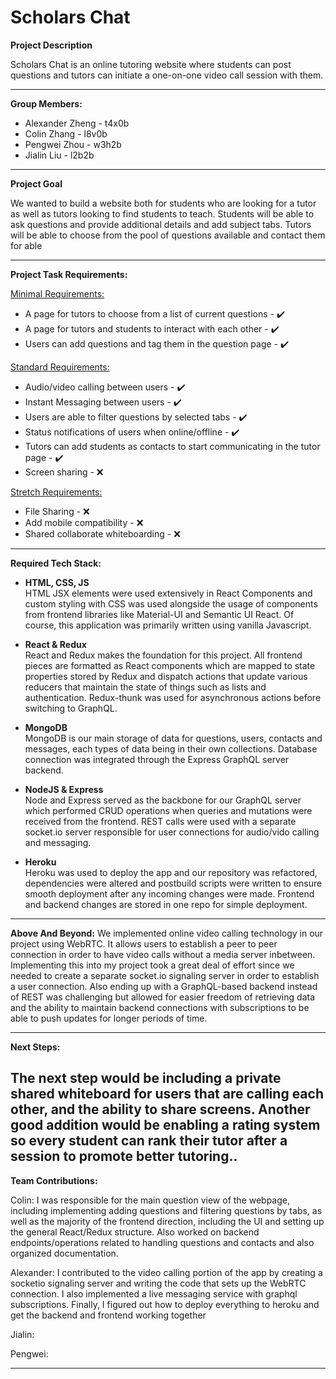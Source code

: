 
# Scholars Chat

**Project Description**

Scholars Chat is an online tutoring website where students can post questions and tutors can initiate a one-on-one video call session with them.

---
**Group Members:**
* Alexander Zheng - t4x0b
* Colin Zhang - l8v0b
* Pengwei Zhou - w3h2b
* Jialin Liu - l2b2b

---
**Project Goal**

We wanted to build a website both for students who are looking for a tutor as well as tutors looking to find students to teach. Students will be able to ask questions and provide additional details and add subject tabs. Tutors will be able to choose from the pool of questions available and contact them for able 

---
**Project Task Requirements:**

<ins>Minimal Requirements:</ins>
* A page for tutors to choose from a list of current questions -   :heavy_check_mark:
* A page for tutors and students to interact with each other -   :heavy_check_mark:
* Users can add questions and tag them in the question page -   :heavy_check_mark:

<ins>Standard Requirements:</ins>
* Audio/video calling between users -   :heavy_check_mark:
* Instant Messaging between users -   :heavy_check_mark:
* Users are able to filter questions by selected tabs -   :heavy_check_mark:
* Status notifications of users when online/offline -   :heavy_check_mark:
* Tutors can add students as contacts to start communicating in the tutor page -   :heavy_check_mark:
* Screen sharing -   :x:

<ins>Stretch Requirements:</ins>
* File Sharing -   :x:
* Add mobile compatibility -   :x:
* Shared collaborate whiteboarding -   :x:

---

**Required Tech Stack:**
* **HTML, CSS, JS**  
	HTML JSX elements were used extensively in React Components and custom styling with CSS was used alongside the usage of components from frontend libraries like Material-UI and Semantic UI React. Of course, this application was primarily written using vanilla Javascript.

* **React & Redux**  
	React and Redux makes the foundation for this project. All frontend pieces are formatted as React components which are mapped to state properties stored by Redux and dispatch actions that update various reducers that maintain the state of things such as lists and authentication. Redux-thunk was used for asynchronous actions before switching to GraphQL.

* **MongoDB**  
    MongoDB is our main storage of data for questions, users, contacts and messages, each types of data being in their own collections. Database connection was integrated through the Express GraphQL server backend.
    
* **NodeJS & Express**  
    Node and Express served as the backbone for our GraphQL server which performed CRUD operations when queries and mutations were received from the frontend. REST calls were used with a separate socket.io server responsible for user connections for audio/vido calling and messaging.
        
* **Heroku**  
    Heroku was used to deploy the app and our repository was refactored, dependencies were altered and postbuild scripts were written to ensure smooth deployment after any incoming changes were made. Frontend and backend changes are stored in one repo for simple deployment.
---
**Above And Beyond:**
We implemented online video calling technology in our project using WebRTC. It allows users to establish a peer to peer connection in order to have video calls without a media server inbetween. Implementing this into my project took a great deal of effort since we needed to create a separate socket.io signaling server in order to establish a user connection. Also ending up with a GraphQL-based backend instead of REST was challenging but allowed for easier freedom of retrieving data and the ability to maintain backend connections with subscriptions to be able to push updates for longer periods of time.

---
**Next Steps:**

The next step would be including a private shared whiteboard for users that are calling each other, and the ability to share screens.
Another good addition would be enabling a rating system so every student can rank their tutor after a session to promote better tutoring..
---
**Team Contributions:**

Colin: I was responsible for the main question view of the webpage, including implementing adding questions and filtering questions by tabs, as well as the majority of the frontend direction, including the UI and setting up the general React/Redux structure. Also worked on backend endpoints/operations related to handling questions and contacts and also organized documentation.

Alexander: I contributed to the video calling portion of the app by creating a socketio signaling server and writing the code that sets up the WebRTC connection. I also implemented a live messaging service with graphql subscriptions. Finally, I figured out how to deploy everything to heroku and get the backend and frontend working together

Jialin:

Pengwei: 

---

